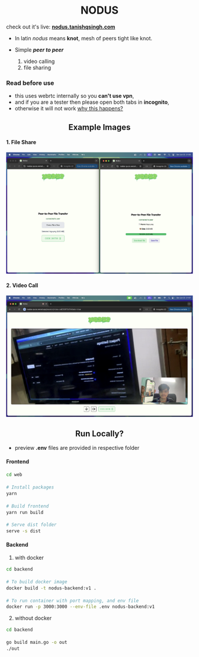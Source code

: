 <h1 align="center">NODUS</h1>

check out it's live: [**nodus.tanishqsingh.com**](https://nodus.tanishqsingh.com)

- In latin _nodus_ means **knot**, mesh of peers tight like knot.
- Simple _**peer to peer**_

    1. video calling
    2. file sharing

### Read before use
- this uses webrtc internally so you **can't use vpn**,
- and if you are a tester then please open both tabs in **incognito**,
- otherwise it will not work [why this happens?](https://github.com/feross/simple-peer/issues/732)

<h2 align="center">Example Images</h2>

#### 1. File Share
![file share example](./preview/file-share-ex-1.png)

#### 2. Video Call
![video call example](./preview/video-call-ex-1.png)

<h2 align="center">Run Locally?</h2>

- preview **.env** files are provided in respective folder

#### Frontend
```bash
cd web

# Install packages
yarn

# Build frontend
yarn run build

# Serve dist folder
serve -s dist
```

#### Backend
1. with docker
```bash
cd backend

# To build docker image
docker build -t nodus-backend:v1 .

# To run container with port mapping, and env file
docker run -p 3000:3000 --env-file .env nodus-backend:v1
```

2. without docker
```bash
cd backend

go build main.go -o out
./out
```